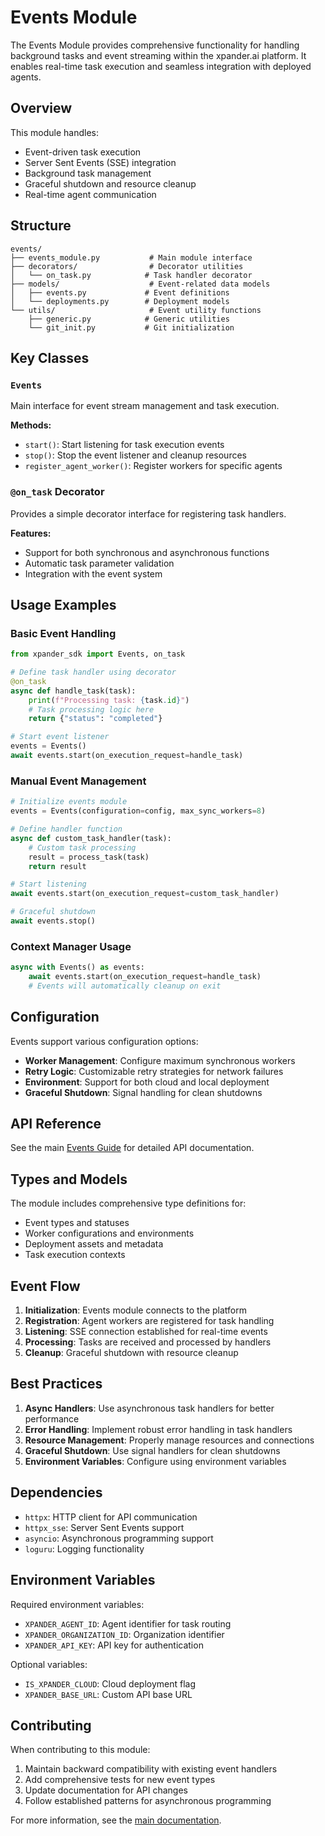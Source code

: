 # Events Module

The Events Module provides comprehensive functionality for handling background tasks and event streaming within the xpander.ai platform. It enables real-time task execution and seamless integration with deployed agents.

## Overview

This module handles:

- Event-driven task execution
- Server Sent Events (SSE) integration
- Background task management
- Graceful shutdown and resource cleanup
- Real-time agent communication

## Structure

```
events/
├── events_module.py           # Main module interface
├── decorators/                # Decorator utilities
│   └── on_task.py            # Task handler decorator
├── models/                    # Event-related data models
│   ├── events.py             # Event definitions
│   └── deployments.py        # Deployment models
└── utils/                     # Event utility functions
    ├── generic.py            # Generic utilities
    └── git_init.py           # Git initialization
```

## Key Classes

### `Events`

Main interface for event stream management and task execution.

**Methods:**

- `start()`: Start listening for task execution events
- `stop()`: Stop the event listener and cleanup resources
- `register_agent_worker()`: Register workers for specific agents

### `@on_task` Decorator

Provides a simple decorator interface for registering task handlers.

**Features:**

- Support for both synchronous and asynchronous functions
- Automatic task parameter validation
- Integration with the event system

## Usage Examples

### Basic Event Handling

```python
from xpander_sdk import Events, on_task

# Define task handler using decorator
@on_task
async def handle_task(task):
    print(f"Processing task: {task.id}")
    # Task processing logic here
    return {"status": "completed"}

# Start event listener
events = Events()
await events.start(on_execution_request=handle_task)
```

### Manual Event Management

```python
# Initialize events module
events = Events(configuration=config, max_sync_workers=8)

# Define handler function
async def custom_task_handler(task):
    # Custom task processing
    result = process_task(task)
    return result

# Start listening
await events.start(on_execution_request=custom_task_handler)

# Graceful shutdown
await events.stop()
```

### Context Manager Usage

```python
async with Events() as events:
    await events.start(on_execution_request=handle_task)
    # Events will automatically cleanup on exit
```

## Configuration

Events support various configuration options:

- **Worker Management**: Configure maximum synchronous workers
- **Retry Logic**: Customizable retry strategies for network failures
- **Environment**: Support for both cloud and local deployment
- **Graceful Shutdown**: Signal handling for clean shutdowns

## API Reference

See the main [Events Guide](/docs/EVENTS.md) for detailed API documentation.

## Types and Models

The module includes comprehensive type definitions for:

- Event types and statuses
- Worker configurations and environments
- Deployment assets and metadata
- Task execution contexts

## Event Flow

1. **Initialization**: Events module connects to the platform
2. **Registration**: Agent workers are registered for task handling
3. **Listening**: SSE connection established for real-time events
4. **Processing**: Tasks are received and processed by handlers
5. **Cleanup**: Graceful shutdown with resource cleanup

## Best Practices

1. **Async Handlers**: Use asynchronous task handlers for better performance
2. **Error Handling**: Implement robust error handling in task handlers
3. **Resource Management**: Properly manage resources and connections
4. **Graceful Shutdown**: Use signal handlers for clean shutdowns
5. **Environment Variables**: Configure using environment variables

## Dependencies

- `httpx`: HTTP client for API communication
- `httpx_sse`: Server Sent Events support
- `asyncio`: Asynchronous programming support
- `loguru`: Logging functionality

## Environment Variables

Required environment variables:

- `XPANDER_AGENT_ID`: Agent identifier for task routing
- `XPANDER_ORGANIZATION_ID`: Organization identifier
- `XPANDER_API_KEY`: API key for authentication

Optional variables:

- `IS_XPANDER_CLOUD`: Cloud deployment flag
- `XPANDER_BASE_URL`: Custom API base URL

## Contributing

When contributing to this module:

1. Maintain backward compatibility with existing event handlers
2. Add comprehensive tests for new event types
3. Update documentation for API changes
4. Follow established patterns for asynchronous programming

For more information, see the [main documentation](/docs/EVENTS.md).
